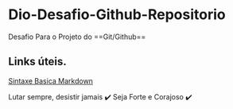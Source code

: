 # Dio-Desafio-Github-Repositorio 
Desafio Para o Projeto do ==Git/Github==

## Links úteis.
[Sintaxe Basica Markdown](https://www.markdownguide.org/extended-syntax/)

Lutar sempre, desistir jamais ✔️
Seja Forte e Corajoso ✔️



